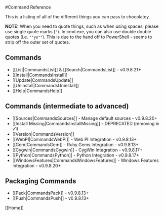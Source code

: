 #Command Reference

This is a listing of all of the different things you can pass to chocolatey.

**NOTE:** When you need to quote things, such as when using spaces, please use single quote marks (`'`). In cmd.exe, you can also use double double quotes (i.e. `""yo""`). This is due to the hand off to PowerShell - seems to strip off the outer set of quotes.

## Commands

 * [[List|CommandsList]] &amp; [[Search|CommandsList]] - v0.9.8.21+
 * [[Install|CommandsInstall]]
 * [[Update|CommandsUpdate]]
 * [[Uninstall|CommandsUninstall]]
 * [[Help|CommandsHelp]]

## Commands (intermediate to advanced)
 * [[Sources|CommandsSources]] - Manage default sources - v0.9.8.20+
 * [[Install Missing|CommandsInstallMissing]] - DEPRECATED (removing in v1)
 * [[Version|CommandsVersion]]
 * [[WebPI|CommandsWebPI]] - Web PI Integration - v0.9.8.13+
 * [[Gem|CommandsGem]] - Ruby Gems Integration - v0.9.8.13+
 * [[Cygwin|CommandsCygwin]] - CygWin Integration - v0.9.8.17+
 * [[Python|CommandsPython]] - Python Integration - v0.9.8.17+
 * [[WindowsFeatures|CommandsWindowsFeatures]] - Windows Features Integration - v0.9.8.20+


## Packaging Commands
 * [[Pack|CommandsPack]] - v0.9.8.13+
 * [[Push|CommandsPush]] - v0.9.8.13+

[[Home]]
